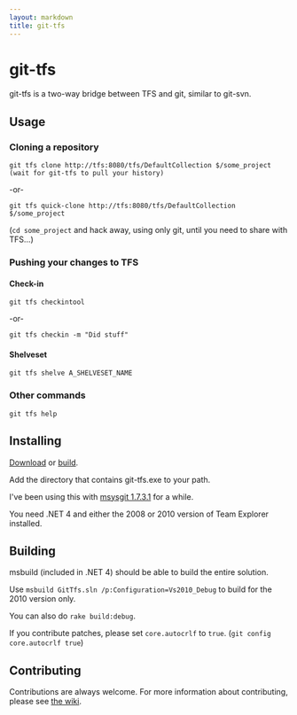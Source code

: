 ```yaml
---
layout: markdown
title: git-tfs
---
```


# git-tfs

git-tfs is a two-way bridge between TFS and git, similar to git-svn.

## Usage

### Cloning a repository

    git tfs clone http://tfs:8080/tfs/DefaultCollection $/some_project
    (wait for git-tfs to pull your history)

-or-

    git tfs quick-clone http://tfs:8080/tfs/DefaultCollection $/some_project

(`cd some_project` and hack away, using only git, until you need to share with TFS...)

### Pushing your changes to TFS

#### Check-in

    git tfs checkintool 

-or-

    git tfs checkin -m "Did stuff"

#### Shelveset

    git tfs shelve A_SHELVESET_NAME

### Other commands

    git tfs help


## Installing

[Download](https://github.com/git-tfs/git-tfs/downloads#uploaded_downloads) or
[build](https://github.com/git-tfs/git-tfs/wiki/HowTo+Build).

Add the directory that contains git-tfs.exe to your path. 

I've been using this with [msysgit 1.7.3.1](http://code.google.com/p/msysgit/) for a while.

You need .NET 4 and either the 2008 or 2010 version of Team Explorer installed.


## Building

msbuild (included in .NET 4) should be able to build the entire solution.

Use `msbuild GitTfs.sln /p:Configuration=Vs2010_Debug` to build for the 2010 version only.

You can also do `rake build:debug`.

If you contribute patches, please set `core.autocrlf` to `true`. (`git config core.autocrlf true`)

## Contributing

Contributions are always welcome. For more information about contributing,
please see [the wiki](http://github.com/git-tfs/git-tfs/wiki/Contributing).
